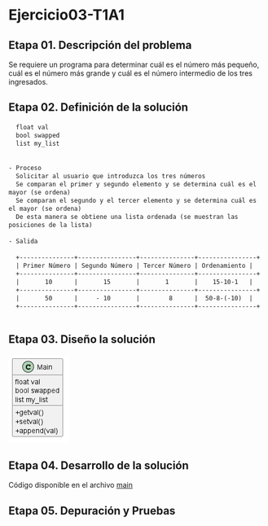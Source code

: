 # Ejercicio03-T1A1
## Etapa 01. Descripción del problema
Se requiere un programa para determinar cuál es el número más pequeño, cuál es el número más grande y cuál es el número intermedio de los tres ingresados.
## Etapa 02. Definición de la solución
~~~ Entrada
  float val
  bool swapped 
  list my_list
  
  
- Proceso
  Solicitar al usuario que introduzca los tres números
  Se comparan el primer y segundo elemento y se determina cuál es el mayor (se ordena)
  Se comparan el segundo y el tercer elemento y se determina cuál es el mayor (se ordena)
  De esta manera se obtiene una lista ordenada (se muestran las posiciones de la lista)
 
- Salida
  
  +---------------+----------------+---------------+----------------+
  | Primer Número | Segundo Número | Tercer Número | Ordenamiento |
  +---------------+----------------+---------------+----------------+
  |       10      |       15       |       1       |    15-10-1   |
  +---------------+----------------+---------------+----------------+
  |       50      |     - 10       |        8      |  50-8-(-10)  |
  +---------------+----------------+---------------+----------------+
  
   ~~~
## Etapa 03. Diseño la solución
![Diagrama](https://github.com/richardmartus/Ejercicio03Python/blob/main/.idea/Diagrama%20de%20Clases3.png)
## Etapa 04. Desarrollo de la solución
Código disponible en el archivo [main](main.py)
## Etapa 05. Depuración y Pruebas

